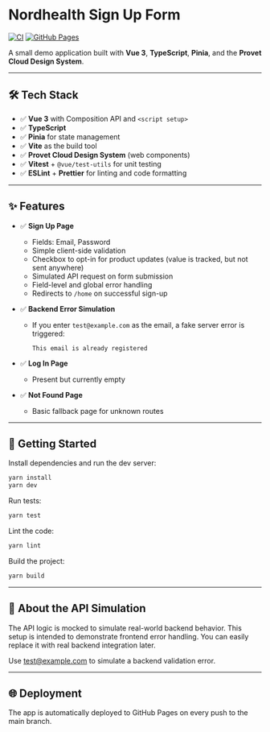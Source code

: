 # Nordhealth Sign Up Form

[![CI](https://github.com/TanyaLagodich/nordhealth-sign-up-form/actions/workflows/deploy.yml/badge.svg)](https://github.com/TanyaLagodich/nordhealth-sign-up-form/actions)
[![GitHub Pages](https://img.shields.io/badge/demo-live-green)](https://tanyalagodich.github.io/nordhealth-sign-up-form/)

A small demo application built with **Vue 3**, **TypeScript**, **Pinia**, and the **Provet Cloud Design System**.

---

## 🛠️ Tech Stack

- ✅ **Vue 3** with Composition API and `<script setup>`
- ✅ **TypeScript**
- ✅ **Pinia** for state management
- ✅ **Vite** as the build tool
- ✅ **Provet Cloud Design System** (web components)
- ✅ **Vitest** + `@vue/test-utils` for unit testing
- ✅ **ESLint** + **Prettier** for linting and code formatting

---

## ✨ Features

- ✅ **Sign Up Page**

  - Fields: Email, Password
  - Simple client-side validation
  - Checkbox to opt-in for product updates (value is tracked, but not sent anywhere)
  - Simulated API request on form submission
  - Field-level and global error handling
  - Redirects to `/home` on successful sign-up

- ✅ **Backend Error Simulation**

  - If you enter `test@example.com` as the email, a fake server error is triggered:
    ```
    This email is already registered
    ```

- ✅ **Log In Page**

  - Present but currently empty

- ✅ **Not Found Page**
  - Basic fallback page for unknown routes

---

## 🚀 Getting Started

Install dependencies and run the dev server:

```bash
yarn install
yarn dev
```

Run tests:

```bash
yarn test
```

Lint the code:

```bash
yarn lint
```

Build the project:

```bash
yarn build
```

---

## 🧪 About the API Simulation

The API logic is mocked to simulate real-world backend behavior.
This setup is intended to demonstrate frontend error handling.
You can easily replace it with real backend integration later.

Use test@example.com to simulate a backend validation error.

---

## 🌐 Deployment

The app is automatically deployed to GitHub Pages on every push to the main branch.
